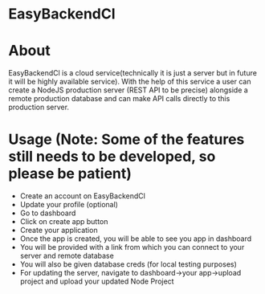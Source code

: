 # EasyBackendCl

# About
EasyBackendCl is a cloud service(technically it is just a server but in future it will be highly available service). With the help of this service a user can create a NodeJS production server (REST API to be precise) alongside a remote production database and can make API calls directly to this production server.

# Usage (Note: Some of the features still needs to be developed, so please be patient)
- Create an account on EasyBackendCl
- Update your profile (optional)
- Go to dashboard
- Click on create app button
- Create your application
- Once the app is created, you will be able to see you app in dashboard
- You will be provided with a link from which you can connect to your server and remote database 
- You will also be given database creds (for local testing purposes)
- For updating the server, navigate to dashboard->your app->upload project and upload your updated Node Project






